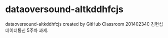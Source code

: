 # dataoversound-altkddhfcjs
dataoversound-altkddhfcjs created by GitHub Classroom
201402340 김현섭
데이터통신 5주차 과제.
